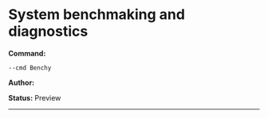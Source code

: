 # System benchmaking and diagnostics
**Command:** 
~~~
--cmd Benchy
~~~

**Author:** 

**Status:** Preview



***

